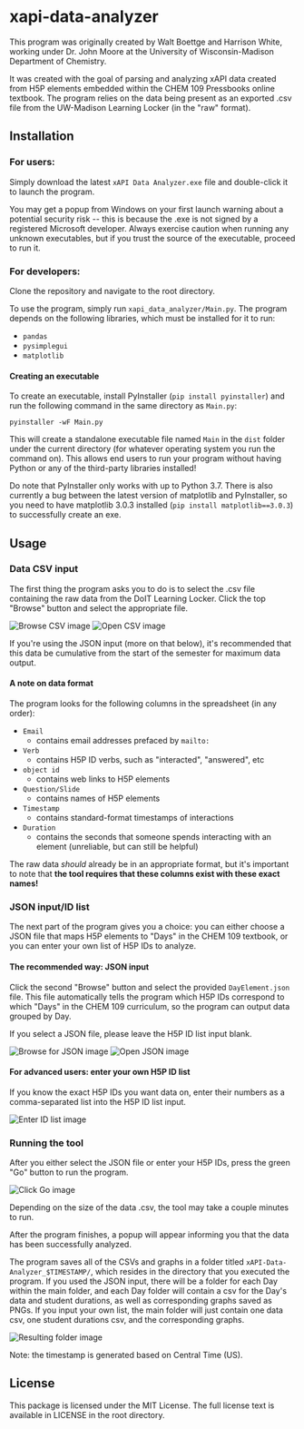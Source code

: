 # xapi-data-analyzer
This program was originally created by Walt Boettge and Harrison White, working under Dr. John Moore at the University 
of Wisconsin-Madison Department of Chemistry.

It was created with the goal of parsing and analyzing xAPI data created from H5P elements embedded within the CHEM 109 
Pressbooks online textbook. The program relies on the data being present as an exported .csv file from the UW-Madison 
Learning Locker (in the "raw" format).


## Installation
### For users:
Simply download the latest `xAPI Data Analyzer.exe` file and double-click it to launch the program. 

You may get a popup from Windows on your first launch warning about a potential security risk -- this is because the 
.exe is not signed by a registered Microsoft developer. Always exercise caution when running any unknown executables, 
but if you trust the source of the executable, proceed to run it.

### For developers: 
Clone the repository and navigate to the root directory.

To use the program, simply run `xapi_data_analyzer/Main.py`. The program depends on the following libraries, which must be installed for it to run:

* `pandas`
* `pysimplegui`
* `matplotlib`

#### Creating an executable
To create an executable, install PyInstaller (`pip install pyinstaller`) and run the following command in the same 
directory as `Main.py`:

`pyinstaller -wF Main.py`

This will create a standalone executable file named `Main` in the `dist` folder under the current directory 
(for whatever operating system you run the command on). This allows end users to run your program without having Python 
or any of the third-party libraries installed!

Do note that PyInstaller only works with up to Python 3.7. There is also currently a bug between the latest version of matplotlib
and PyInstaller, so you need to have matplotlib 3.0.3 installed (`pip install matplotlib==3.0.3`) to successfully create an exe.


## Usage
### Data CSV input
The first thing the program asks you to do is to select the .csv file containing the raw data from the DoIT Learning Locker.
Click the top "Browse" button and select the appropriate file.

![Browse CSV image](https://github.com/HBlanco36/xapi-data-analyzer/blob/master/images/csv_click_browse.png)
![Open CSV image](https://github.com/HBlanco36/xapi-data-analyzer/blob/master/images/csv_open_file.png)

If you're using the JSON input (more on that below), it's recommended that this data be cumulative from the start of the
semester for maximum data output.

#### A note on data format
The program looks for the following columns in the spreadsheet (in any order):

* `Email`
    * contains email addresses prefaced by `mailto:`
* `Verb`
    * contains H5P ID verbs, such as "interacted", "answered", etc
* `object id`
    * contains web links to H5P elements
* `Question/Slide`
    * contains names of H5P elements
* `Timestamp`
    * contains standard-format timestamps of interactions
* `Duration`
    * contains the seconds that someone spends interacting with an element (unreliable, but can still be helpful)

The raw data *should* already be in an appropriate format, but it's important to note that **the tool requires that these columns
exist with these exact names!**

### JSON input/ID list
The next part of the program gives you a choice: you can either choose a JSON file that maps H5P elements to "Days" in the
CHEM 109 textbook, or you can enter your own list of H5P IDs to analyze.

#### The recommended way: JSON input
Click the second "Browse" button and select the provided `DayElement.json` file. This file automatically tells the program
which H5P IDs correspond to which "Days" in the CHEM 109 curriculum, so the program can output data grouped by Day.

If you select a JSON file, please leave the H5P ID list input blank.

![Browse for JSON image](https://github.com/HBlanco36/xapi-data-analyzer/blob/master/images/json_click_browse.png)
![Open JSON image](https://github.com/HBlanco36/xapi-data-analyzer/blob/master/images/json_open_file.png)

#### For advanced users: enter your own H5P ID list
If you know the exact H5P IDs you want data on, enter their numbers as a comma-separated list into the H5P ID list input.

![Enter ID list image](https://github.com/HBlanco36/xapi-data-analyzer/blob/master/images/enter_list_ids.png)

### Running the tool
After you either select the JSON file or enter your H5P IDs, press the green "Go" button to run the program.

![Click Go image](https://github.com/HBlanco36/xapi-data-analyzer/blob/master/images/click_go.png)

Depending on the size of the data .csv, the tool may take a couple minutes to run.

After the program finishes, a popup will appear informing you that the data has been successfully analyzed.

The program saves all of the CSVs and graphs in a folder titled `xAPI-Data-Analyzer_$TIMESTAMP/`, which resides in the
directory that you executed the program. If you used the JSON input, there will be a folder for each Day within the main folder,
and each Day folder will contain a csv for the Day's data and student durations, as well as corresponding graphs saved as PNGs.
If you input your own list, the main folder will just contain one data csv, one student durations csv, and the corresponding graphs.

![Resulting folder image](https://github.com/HBlanco36/xapi-data-analyzer/blob/master/images/end_folder.png)

Note: the timestamp is generated based on Central Time (US).

## License
This package is licensed under the MIT License. The full license text is available in LICENSE in the root directory.
